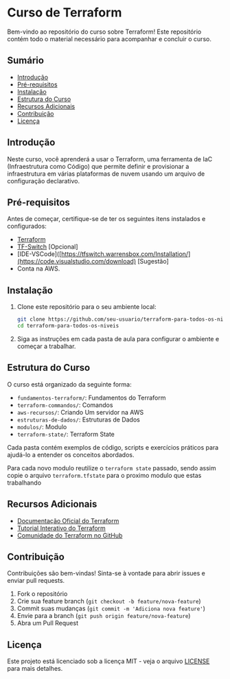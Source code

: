 # Curso de Terraform

Bem-vindo ao repositório do curso sobre Terraform! Este repositório contém todo o material necessário para acompanhar e concluir o curso.

## Sumário

- [Introdução](#introdução)
- [Pré-requisitos](#pré-requisitos)
- [Instalação](#instalação)
- [Estrutura do Curso](#estrutura-do-curso)
- [Recursos Adicionais](#recursos-adicionais)
- [Contribuição](#contribuição)
- [Licença](#licença)

## Introdução

Neste curso, você aprenderá a usar o Terraform, uma ferramenta de IaC (Infraestrutura como Código) que permite definir e provisionar a infraestrutura em várias plataformas de nuvem usando um arquivo de configuração declarativo.

## Pré-requisitos

Antes de começar, certifique-se de ter os seguintes itens instalados e configurados:

- [Terraform](https://www.terraform.io/downloads.html)
- [TF-Switch](https://tfswitch.warrensbox.com/Installation/) [Opcional]
- [IDE-VSCode]([https://tfswitch.warrensbox.com/Installation/](https://code.visualstudio.com/download) [Sugestão]
- Conta na AWS.

## Instalação

1. Clone este repositório para o seu ambiente local:
    ```sh
    git clone https://github.com/seu-usuario/terraform-para-todos-os-niveis.git
    cd terraform-para-todos-os-niveis
    ```

2. Siga as instruções em cada pasta de aula para configurar o ambiente e começar a trabalhar.

## Estrutura do Curso

O curso está organizado da seguinte forma:

- `fundamentos-terraform/`: Fundamentos do Terraform
- `terraform-commandos/`: Comandos
- `aws-recursos/`: Criando Um servidor na AWS
- `estruturas-de-dados/`: Estruturas de Dados
- `modulos/`: Modulo
- `terraform-state/`: Terraform State

Cada pasta contém exemplos de código, scripts e exercícios práticos para ajudá-lo a entender os conceitos abordados.

Para cada novo modulo reutilize o `terraform state` passado, sendo assim copie o arquivo `terraform.tfstate` para o proximo modulo que estas trabalhando

## Recursos Adicionais

- [Documentação Oficial do Terraform](https://www.terraform.io/docs)
- [Tutorial Interativo do Terraform](https://learn.hashicorp.com/terraform)
- [Comunidade do Terraform no GitHub](https://github.com/hashicorp/terraform)

## Contribuição

Contribuições são bem-vindas! Sinta-se à vontade para abrir issues e enviar pull requests.

1. Fork o repositório
2. Crie sua feature branch (`git checkout -b feature/nova-feature`)
3. Commit suas mudanças (`git commit -m 'Adiciona nova feature'`)
4. Envie para a branch (`git push origin feature/nova-feature`)
5. Abra um Pull Request

## Licença
Este projeto está licenciado sob a licença MIT - veja o arquivo [LICENSE](LICENSE) para mais detalhes.
